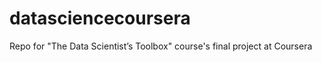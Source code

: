 datasciencecoursera
===================

Repo for "The Data Scientist’s Toolbox" course's final project at Coursera
